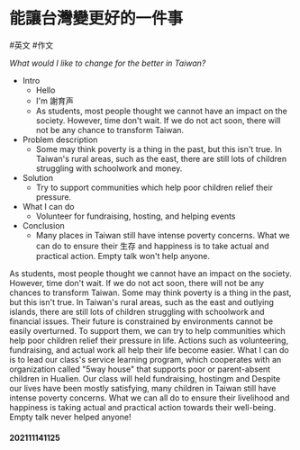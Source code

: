 # 能讓台灣變更好的一件事
#英文 #作文 

*What would I like to change for the better in Taiwan?*

- Intro
	- Hello
	- I'm 謝育声
	- As students, most people thought we cannot have an impact on the society. However, time don't wait. If we do not act soon, there will not be any chance to transform Taiwan.
- Problem description
	- Some may think poverty is a thing in the past, but this isn't true. In Taiwan's rural areas, such as the east, there are still lots of children struggling with schoolwork and money.
- Solution
	- Try to support communities which help poor children relief their pressure. 
- What I can do 
	- Volunteer for fundraising, hosting, and helping events
- Conclusion
	- Many places in Taiwan still have intense poverty concerns. What we can do to ensure their 生存 and happiness is to take actual and practical action. Empty talk won't help anyone.



As students, most people thought we cannot have an impact on the society. However, time don't wait. If we do not act soon, there will not be any chances to transform Taiwan. Some may think poverty is a thing in the past, but this isn't true. In Taiwan's rural areas, such as the east and outlying islands, there are still lots of children struggling with schoolwork and financial issues. Their future is constrained by environments cannot be easily overturned. To support them, we can try to help communities which help poor children relief their pressure in life. Actions such as volunteering, fundraising, and actual work all help their life become easier. What I can do is to lead our class's service learning program, which cooperates with an organization called "5way house" that supports poor or parent-absent children in Hualien. Our class will held fundraising, hostingm and  Despite our lives have been mostly satisfying, many children in Taiwan still have intense poverty concerns. What we can all do to ensure their livelihood and happiness is taking actual and practical action towards their well-being. Empty talk never helped anyone!


#### 202111141125

